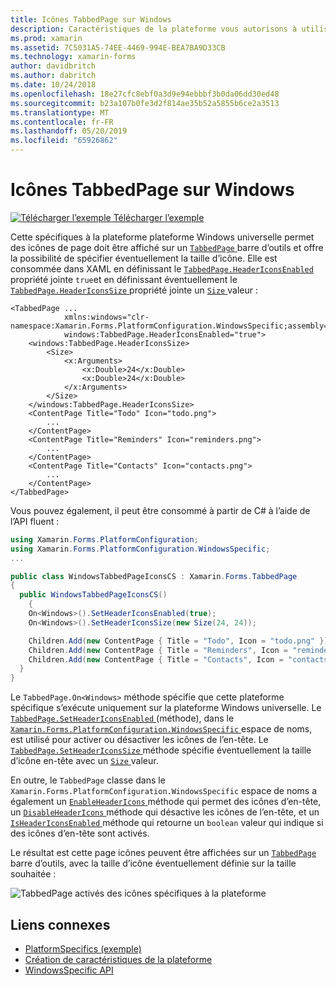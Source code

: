 ```yaml
---
title: Icônes TabbedPage sur Windows
description: Caractéristiques de la plateforme vous autorisons à utiliser les fonctionnalités qui est disponible uniquement sur une plateforme spécifique, sans avoir à implémenter des convertisseurs personnalisés ou des effets. Cet article explique comment utiliser le Windows spécifique à la plateforme qui permet des icônes de page doit être affiché sur une barre d’outils TabbedPage.
ms.prod: xamarin
ms.assetid: 7C5031A5-74EE-4469-994E-BEA7BA9D33CB
ms.technology: xamarin-forms
author: davidbritch
ms.author: dabritch
ms.date: 10/24/2018
ms.openlocfilehash: 18e27cfc8ebf0a3d9e94ebbbf3b0da06dd30ed48
ms.sourcegitcommit: b23a107b0fe3d2f814ae35b52a5855b6ce2a3513
ms.translationtype: MT
ms.contentlocale: fr-FR
ms.lasthandoff: 05/20/2019
ms.locfileid: "65926862"
---
```

# <a name="tabbedpage-icons-on-windows"></a>Icônes TabbedPage sur Windows

[![Télécharger l’exemple](~/media/shared/download.png) Télécharger l’exemple](https://developer.xamarin.com/samples/xamarin-forms/UserInterface/PlatformSpecifics/)

Cette spécifiques à la plateforme plateforme Windows universelle permet des icônes de page doit être affiché sur un [ `TabbedPage` ](xref:Xamarin.Forms.TabbedPage) barre d’outils et offre la possibilité de spécifier éventuellement la taille d’icône. Elle est consommée dans XAML en définissant le [ `TabbedPage.HeaderIconsEnabled` ](xref:Xamarin.Forms.PlatformConfiguration.WindowsSpecific.TabbedPage.HeaderIconsEnabledProperty) propriété jointe `true`et en définissant éventuellement le [ `TabbedPage.HeaderIconsSize` ](xref:Xamarin.Forms.PlatformConfiguration.WindowsSpecific.TabbedPage.HeaderIconsSizeProperty) propriété jointe un [ `Size` ](xref:Xamarin.Forms.Size) valeur :

```xaml
<TabbedPage ...
            xmlns:windows="clr-namespace:Xamarin.Forms.PlatformConfiguration.WindowsSpecific;assembly=Xamarin.Forms.Core"
            windows:TabbedPage.HeaderIconsEnabled="true">
    <windows:TabbedPage.HeaderIconsSize>
        <Size>
            <x:Arguments>
                <x:Double>24</x:Double>
                <x:Double>24</x:Double>
            </x:Arguments>
        </Size>
    </windows:TabbedPage.HeaderIconsSize>
    <ContentPage Title="Todo" Icon="todo.png">
        ...
    </ContentPage>
    <ContentPage Title="Reminders" Icon="reminders.png">
        ...
    </ContentPage>
    <ContentPage Title="Contacts" Icon="contacts.png">
        ...
    </ContentPage>
</TabbedPage>
```

Vous pouvez également, il peut être consommé à partir de C# à l’aide de l’API fluent :

```csharp
using Xamarin.Forms.PlatformConfiguration;
using Xamarin.Forms.PlatformConfiguration.WindowsSpecific;
...

public class WindowsTabbedPageIconsCS : Xamarin.Forms.TabbedPage
{
  public WindowsTabbedPageIconsCS()
    {
    On<Windows>().SetHeaderIconsEnabled(true);
    On<Windows>().SetHeaderIconsSize(new Size(24, 24));

    Children.Add(new ContentPage { Title = "Todo", Icon = "todo.png" });
    Children.Add(new ContentPage { Title = "Reminders", Icon = "reminders.png" });
    Children.Add(new ContentPage { Title = "Contacts", Icon = "contacts.png" });
  }
}
```

Le `TabbedPage.On<Windows>` méthode spécifie que cette plateforme spécifique s’exécute uniquement sur la plateforme Windows universelle. Le [ `TabbedPage.SetHeaderIconsEnabled` ](xref:Xamarin.Forms.PlatformConfiguration.WindowsSpecific.TabbedPage.SetHeaderIconsEnabled(Xamarin.Forms.IPlatformElementConfiguration{Xamarin.Forms.PlatformConfiguration.Windows,Xamarin.Forms.TabbedPage},System.Boolean)) (méthode), dans le [ `Xamarin.Forms.PlatformConfiguration.WindowsSpecific` ](xref:Xamarin.Forms.PlatformConfiguration.WindowsSpecific) espace de noms, est utilisé pour activer ou désactiver les icônes de l’en-tête. Le [ `TabbedPage.SetHeaderIconsSize` ](xref:Xamarin.Forms.PlatformConfiguration.WindowsSpecific.TabbedPage.SetHeaderIconsSize(Xamarin.Forms.IPlatformElementConfiguration{Xamarin.Forms.PlatformConfiguration.Windows,Xamarin.Forms.TabbedPage},Xamarin.Forms.Size)) méthode spécifie éventuellement la taille d’icône en-tête avec un [ `Size` ](xref:Xamarin.Forms.Size) valeur.

En outre, le `TabbedPage` classe dans le `Xamarin.Forms.PlatformConfiguration.WindowsSpecific` espace de noms a également un [ `EnableHeaderIcons` ](xref:Xamarin.Forms.PlatformConfiguration.WindowsSpecific.TabbedPage.EnableHeaderIcons*) méthode qui permet des icônes d’en-tête, un [ `DisableHeaderIcons` ](xref:Xamarin.Forms.PlatformConfiguration.WindowsSpecific.TabbedPage.DisableHeaderIcons*) méthode qui désactive les icônes de l’en-tête, et un [ `IsHeaderIconsEnabled` ](xref:Xamarin.Forms.PlatformConfiguration.WindowsSpecific.TabbedPage.IsHeaderIconsEnabled*) méthode qui retourne un `boolean` valeur qui indique si des icônes d’en-tête sont activés.

Le résultat est cette page icônes peuvent être affichées sur un [ `TabbedPage` ](xref:Xamarin.Forms.TabbedPage) barre d’outils, avec la taille d’icône éventuellement définie sur la taille souhaitée :

![TabbedPage activés des icônes spécifiques à la plateforme](tabbedpage-icons-images/tabbedpage-icons.png "TabbedPage icônes activés spécifique à la plateforme")

## <a name="related-links"></a>Liens connexes

- [PlatformSpecifics (exemple)](https://developer.xamarin.com/samples/xamarin-forms/UserInterface/PlatformSpecifics/)
- [Création de caractéristiques de la plateforme](~/xamarin-forms/platform/platform-specifics/index.md#creating-platform-specifics)
- [WindowsSpecific API](xref:Xamarin.Forms.PlatformConfiguration.WindowsSpecific)
